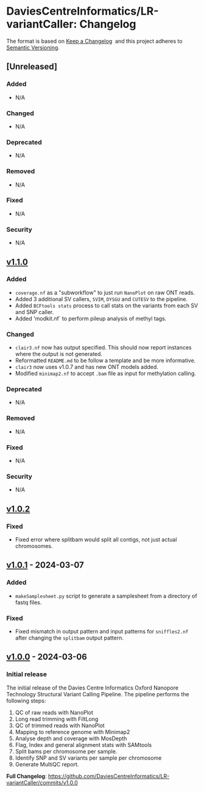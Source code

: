 # DaviesCentreInformatics/LR-variantCaller: Changelog

The format is based on [Keep a Changelog](https://keepachangelog.com/en/1.0.0/) 
and this project adheres to
[Semantic Versioning](https://semver.org/spec/v2.0.0.html).

## [Unreleased]

### Added

- N/A

### Changed

- N/A

### Deprecated

- N/A

### Removed

- N/A

### Fixed

- N/A

### Security

- N/A

## [v1.1.0](https://github.com/DaviesCentreInformatics/LR-variantCaller/releases/tag/v1.1.0)

### Added

- `coverage.nf` as a "subworkflow" to just run `NanoPlot` on raw ONT reads.
- Added 3 additional SV callers, `SVIM`, `DYSGU` and `CUTESV` to the pipeline.
- Added `BCFtools stats` process to call stats on the variants from each SV and
  SNP caller.
- Added 'modkit.nf` to perform pileup analysis of methyl tags.

### Changed

- `clair3.nf` now has output specified. This should now report instances where 
  the output is not generated.
- Reformatted `README.md` to be follow a template and be more informative.
- `clair3` now uses v1.0.7 and has new ONT models added.
- Modified `minimap2.nf` to accept `.bam` file as input for methylation calling.

### Deprecated

- N/A

### Removed

- N/A

### Fixed

- N/A

### Security

- N/A

## [v1.0.2](https://github.com/DaviesCentreInformatics/LR-variantCaller/releases/tag/v1.0.2)

### Fixed

- Fixed error where splitbam would split all contigs, not just actual chromosomes.

## [v1.0.1](https://github.com/DaviesCentreInformatics/LR-variantCaller/releases/tag/v1.0.1) - 2024-03-07

### Added

- `makeSamplesheet.py` script to generate a samplesheet from a directory of fastq files.

### Fixed

- Fixed mismatch in output pattern and input patterns for `sniffles2.nf` after changing the `splitbam` output pattern.

## [v1.0.0](https://github.com/DaviesCentreInformatics/LR-variantCaller/releases/tag/v1.0.0) - 2024-03-06

### Initial release

The initial release of the Davies Centre Informatics Oxford Nanopore Technology Structural Variant Calling Pipeline.
The pipeline performs the following steps:

1. QC of raw reads with NanoPlot
2. Long read trimming with FiltLong
3. QC of trimmed reads with NanoPlot
4. Mapping to reference genome with Minimap2
5. Analyse depth and coverage with MosDepth
6. Flag, Index and general alignment stats with SAMtools
7. Split bams per chromosome per sample.
8. Identify SNP and SV variants per sample per chromosome
9. Generate MultiQC report.

**Full Changelog**: https://github.com/DaviesCentreInformatics/LR-variantCaller/commits/v1.0.0
 